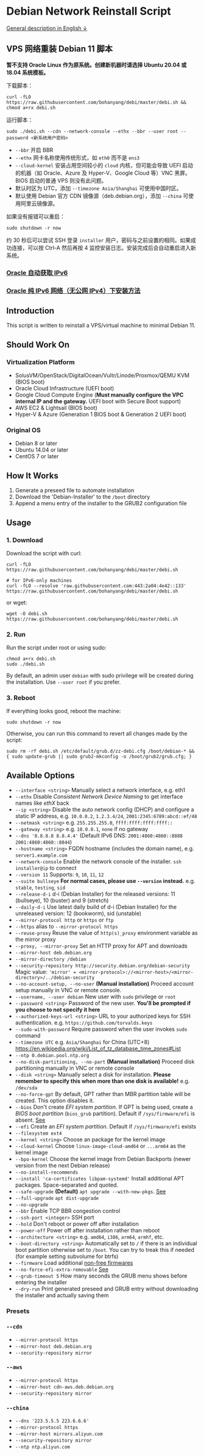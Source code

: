# Debian Network Reinstall Script

[General description in English ↓](#introduction)

## VPS 网络重装  Debian 11  脚本

**暂不支持 Oracle Linux 作为原系统。创建新机器时请选择 Ubuntu 20.04 或 18.04 系统模板。**

下载脚本：

```
curl -fLO https://raw.githubusercontent.com/bohanyang/debi/master/debi.sh && chmod a+rx debi.sh
```

运行脚本：

```
sudo ./debi.sh --cdn --network-console --ethx --bbr --user root --password <新系统用户密码>
```

* `--bbr` 开启 BBR
* `--ethx` 网卡名称使用传统形式，如 `eth0` 而不是 `ens3`
* `--cloud-kernel` 安装占用空间较小的 `cloud` 内核，但可能会导致 UEFI 启动的机器（如 Oracle、Azure 及 Hyper-V、Google Cloud 等）VNC 黑屏。BIOS 启动的普通 VPS 则没有此问题。
* 默认时区为 UTC，添加 `--timezone Asia/Shanghai` 可使用中国时区。
* 默认使用 Debian 官方 CDN 镜像源（deb.debian.org），添加 `--china` 可使用阿里云镜像源。

如果没有报错可以重启：

```
sudo shutdown -r now
```

约 30 秒后可以尝试 SSH 登录 `installer` 用户，密码与之前设置的相同。如果成功连接，可以按 Ctrl-A 然后再按 4 监控安装日志。安装完成后会自动重启进入新系统。


### [Oracle 自动获取 IPv6](https://github.com/bohanyang/debi/wiki/%E7%94%B2%E9%AA%A8%E6%96%87%E4%BA%91%E6%9C%8D%E5%8A%A1%E5%99%A8%E8%87%AA%E5%8A%A8%E8%8E%B7%E5%8F%96-IPv6)
### [Oracle 纯 IPv6 网络（无公网 IPv4）下安装方法](https://github.com/bohanyang/debi/wiki/%E7%94%B2%E9%AA%A8%E6%96%87%E4%BA%91%E6%9C%8D%E5%8A%A1%E5%99%A8%E7%BA%AF-IPv6-%E7%BD%91%E7%BB%9C%EF%BC%88%E6%97%A0%E5%85%AC%E7%BD%91-IPv4%EF%BC%89%E4%B8%8B%E5%AE%89%E8%A3%85%E6%96%B9%E6%B3%95)

## Introduction

This script is written to reinstall a VPS/virtual machine to minimal Debian 11.

## Should Work On

### Virtualization Platform

 * SolusVM/OpenStack/DigitalOcean/Vultr/Linode/Proxmox/QEMU KVM (BIOS boot)
 * Oracle Cloud Infrastructure (UEFI boot)
 * Google Cloud Compute Engine (**Must manually configure the VPC internal IP and the gateway.** UEFI boot with Secure Boot support)
 * AWS EC2 & Lightsail (BIOS boot)
 * Hyper-V & Azure (Generation 1 BIOS boot & Generation 2 UEFI boot)

### Original OS

 * Debian 8 or later
 * Ubuntu 14.04 or later
 * CentOS 7 or later

## How It Works

1. Generate a preseed file to automate installation
2. Download the 'Debian-Installer' to the `/boot` directory
3. Append a menu entry of the installer to the GRUB2 configuration file

## Usage

### 1. Download

Download the script with curl:

    curl -fLO https://raw.githubusercontent.com/bohanyang/debi/master/debi.sh
    
    # for IPv6-only machines
    curl -fLO --resolve 'raw.githubusercontent.com:443:2a04:4e42::133' https://raw.githubusercontent.com/bohanyang/debi/master/debi.sh

or wget:

    wget -O debi.sh https://raw.githubusercontent.com/bohanyang/debi/master/debi.sh

### 2. Run

Run the script under root or using sudo:

    chmod a+rx debi.sh
    sudo ./debi.sh

By default, an admin user `debian` with sudo privilege will be created during the installation. Use `--user root` if you prefer.

### 3. Reboot

If everything looks good, reboot the machine:

    sudo shutdown -r now

Otherwise, you can run this command to revert all changes made by the script:

    sudo rm -rf debi.sh /etc/default/grub.d/zz-debi.cfg /boot/debian-* && { sudo update-grub || sudo grub2-mkconfig -o /boot/grub2/grub.cfg; }

## Available Options

 * `--interface <string>` Manually select a network interface, e.g. eth1
 * `--ethx` Disable *Consistent Network Device Naming* to get interface names like *ethX* back
 * `--ip <string>` Disable the auto network config (DHCP) and configure a static IP address, e.g. `10.0.0.2`, `1.2.3.4/24`, `2001:2345:6789:abcd::ef/48`
 * `--netmask <string>` e.g. `255.255.255.0`, `ffff:ffff:ffff:ffff::`
 * `--gateway <string>` e.g. `10.0.0.1`, `none` if no gateway
 * `--dns '8.8.8.8 8.8.4.4'` (Default IPv6 DNS: `2001:4860:4860::8888 2001:4860:4860::8844`)
 * `--hostname <string>` FQDN hostname (includes the domain name), e.g. `server1.example.com`
 * `--network-console` Enable the network console of the installer. `ssh installer@ip` to connect
 * `--version 11` Supports: `9`, `10`, `11`, `12`
 * `--suite bullseye` **For normal cases, please use `--version` instead.** e.g. `stable`, `testing`, `sid`
 * `--release-d-i` d-i (Debian Installer) for the released versions: 11 (bullseye), 10 (buster) and 9 (stretch)
 * `--daily-d-i` Use latest daily build of d-i (Debian Installer) for the unreleased version: 12 (bookworm), sid (unstable)
 * `--mirror-protocol http` or `https` or `ftp`
 * `--https` alias to `--mirror-protocol https`
 * `--reuse-proxy` Reuse the value of `http(s)_proxy` environment variable as the mirror proxy
 * `--proxy, --mirror-proxy` Set an HTTP proxy for APT and downloads
 * `--mirror-host deb.debian.org`
 * `--mirror-directory /debian`
 * `--security-repository http://security.debian.org/debian-security` Magic value: `'mirror' = <mirror-protocol>://<mirror-host>/<mirror-directory>/../debian-security`
 * `--no-account-setup, --no-user` **(Manual installation)** Proceed account setup manually in VNC or remote console.
 * `--username, --user debian` New user with `sudo` privilege or `root`
 * `--password <string>` Password of the new user. **You'll be prompted if you choose to not specify it here**
 * `--authorized-keys-url <string>` URL to your authorized keys for SSH authentication. e.g. `https://github.com/torvalds.keys`
 * `--sudo-with-password` Require password when the user invokes `sudo` command
 * `--timezone UTC` e.g. `Asia/Shanghai` for China (UTC+8) https://en.wikipedia.org/wiki/List_of_tz_database_time_zones#List
 * `--ntp 0.debian.pool.ntp.org`
 * `--no-disk-partitioning, --no-part` **(Manual installation)** Proceed disk partitioning manually in VNC or remote console
 * `--disk <string>` Manually select a disk for installation. **Please remember to specify this when more than one disk is available!** e.g. `/dev/sda`
 * `--no-force-gpt` By default, GPT rather than MBR partition table will be created. This option disables it.
 * `--bios` Don't create *EFI system partition*. If GPT is being used, create a *BIOS boot partition* (`bios_grub` partition). Default if `/sys/firmware/efi` is absent. [See](https://askubuntu.com/a/501360)
 * `--efi` Create an *EFI system partition*. Default if `/sys/firmware/efi` exists
 * `--filesystem ext4`
 * `--kernel <string>` Choose an package for the kernel image
 * `--cloud-kernel` Choose `linux-image-cloud-amd64` or `...arm64` as the kernel image
 * `--bpo-kernel` Choose the kernel image from Debian Backports (newer version from the next Debian release)
 * `--no-install-recommends`
 * `--install 'ca-certificates libpam-systemd'` Install additional APT packages. Space-separated and quoted.
 * `--safe-upgrade` **(Default)** `apt upgrade --with-new-pkgs`. [See](https://salsa.debian.org/installer-team/pkgsel/-/blob/master/debian/postinst)
 * `--full-upgrade` `apt dist-upgrade`
 * `--no-upgrade`
 * `--bbr` Enable TCP BBR congestion control
 * `--ssh-port <integer>` SSH port
 * `--hold` Don't reboot or power off after installation
 * `--power-off` Power off after installation rather than reboot
 * `--architecture <string>` e.g. `amd64`, `i386`, `arm64`, `armhf`, etc.
 * `--boot-directory <string>` Automatically set to `/` if there is an individual boot partition otherwise set to `/boot`. You can try to treak this if needed (for example setting subvolume for btrfs)
 * `--firmware` Load additional [non-free firmwares](https://wiki.debian.org/Firmware#Firmware_during_the_installation)
 * `--no-force-efi-extra-removable` [See](https://wiki.debian.org/UEFI#Force_grub-efi_installation_to_the_removable_media_path)
 * `--grub-timeout 5` How many seconds the GRUB menu shows before entering the installer
 * `--dry-run` Print generated preseed and GRUB entry without downloading the installer and actually saving them

### Presets

### `--cdn`

 * `--mirror-protocol https`
 * `--mirror-host deb.debian.org`
 * `--security-repository mirror`

### `--aws`

 * `--mirror-protocol https`
 * `--mirror-host cdn-aws.deb.debian.org`
 * `--security-repository mirror`

### `--china`

 * `--dns '223.5.5.5 223.6.6.6'`
 * `--mirror-protocol https`
 * `--mirror-host mirrors.aliyun.com`
 * `--security-repository mirror`
 * `--ntp ntp.aliyun.com`
